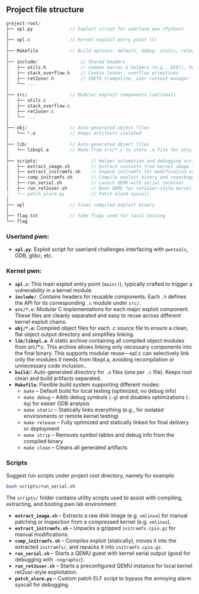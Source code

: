 ## Project file structure

```c
project-root/
├── xpl.py              // Exploit script for userland pwn (Python)
│
├── xpl.c               // Kernel exploit entry point (C)
│
├── Makefile            // Build options: default, debug, static, release
│
├── include/                // Shared headers
│   ├── utils.h             // Common macros & helpers (e.g., DIE(), hexdump(), etc.)
│   ├── stack_overflow.h    // Cookie leaker, overflow primitives
│   ├── ret2user.h          // IRETQ trampoline, user context manager
│   └── ...
│ 
├── src/                // Modular exploit components (optional)
│   ├── utils.c
│   ├── stack_overflow.c
│   ├── ret2user.c
│   └── ... 
│ 
├── obj/                // Auto-generated object files
│   └── *.o             // Keeps artifacts isolated      
│
├── lib/                // Auto-generated object files
│   └── libxpl.a        // Made from src/*.c to store .a file for only the needed symbols into final binary
│
├── scripts/                    // Helper automation and debugging scripts
│   ├── extract_image.sh        // Extract contents from kernel image (vmlinuz, bzImage, etc.)
│   ├── extract_initramfs.sh    // Unpack initramfs for modification or inspection
│   ├── comp_initramfs.sh       // Compile exploit binary and repackage it into initramfs.cpio.gz
│   ├── run_serial.sh           // Launch QEMU with serial terminal
│   ├── run_ret2user.sh         // Boot QEMU for ret2user-style kernel exploit testing\
│   └── patch_alarm.py          // Patch alarm syscall
│
├── xpl                 // Final compiled exploit binary
│
├── flag.txt            // Fake flags used for local testing
└── flag
```

### Userland pwn:

- **`xpl.py`**: Exploit script for userland challenges interfacing with `pwntools`, GDB, glibc, etc.

### Kernel pwn:

- **`xpl.c`**: This main exploit entry point (`main()`), typically crafted to trigger a vulnerability in a kernel module.
- **`include/`**: Contains headers for reusable components. Each `.h` defines the API for its corresponding `.c` module under `src/`.
- **`src/*.c`**: Modular C implementations for each major exploit component. These files are cleanly separated and easy to reuse across different kernel exploit chains.
- **`obj/*.o`**: Compiled object files for each .c source file to ensure a clean, flat object output directory and simplifies linking.
- **`lib/libxpl.a`**: A static archive containing all compiled object modules from src/*.c. This archive allows linking only necessary components into the final binary. This supports modular reuse—xpl.c can selectively link only the modules it needs from libxpl.a, avoiding recompilation or unnecessary code inclusion..
- **`build/`**: Auto-generated directory for `.o` files (one per `.c` file). Keeps root clean and build artifacts separated.
- **`Makefile`**: Flexible build system supporting different modes:
  - `make` – Default build for local testing (optimized, no debug info)
  - `make debug` – Adds debug symbols (`-g`) and disables optimizations (`-Og`) for easier GDB analysis
  - `make static` – Statically links everything (e.g., for isolated environments or remote kernel testing)
  - `make release` – Fully optimized and statically linked for final delivery or deployment
  - `make strip` – Removes symbol tables and debug info from the compiled binary
  - `make clean` – Cleans all generated artifacts

### Scripts

Suggest run scripts under project root directory, namely for example:

```sh
bash scripts/run_serial.sh
```

The `scripts/` folder contains utility scripts used to assist with compiling, extracting, and booting pwn lab environment:

- **`extract_image.sh`** – Extracts a raw disk image (e.g. `vmlinux`) for manual patching or inspection from a compressed kernel (e.g. `vmlinuz`).
- **`extract_initramfs.sh`** – Unpacks a gzipped `initramfs.cpio.gz` for manual modifications.
- **`comp_initramfs.sh`** – Compiles exploit (statically), moves it into the extracted `initramfs/`, and repacks it into `initramfs.cpio.gz`.
- **`run_serial.sh`** – Starts a QEMU guest with kernel serial output (good for debugging with `-nographic`).
- **`run_ret2user.sh`** – Starts a preconfigured QEMU instance for local kernel ret2usr-style exploitation.
- **`patch_alarm.py`** – Custom patch ELF script to bypass the annoying alarm syscall for debugging.

